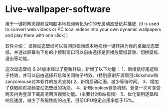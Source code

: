 # Live-wallpaper-software
用于一键将网页视频或电脑本地视频转化为你的专属动态壁纸并播放（It is used to convert web videos or PC local videos into your own dynamic wallpapers and play them with one click））

软件介绍：
     该款动态壁纸可以将网页视频或本地视频一键转换为你的桌面动态壁纸。并通过屏幕右下角的小控制窗口可以自由选择是否播放壁纸音效、切换壁纸、退出等功能。

这次动态壁纸 6.24版本经过了更新升级，新增了以下功能：
     1、新增鼠标尾迹粒子特效，并可以自由选择开启和关闭粒子特效。(特别感谢开源项目clickshow和zanzomouse对本软件的技术支持)
     2、新增启动动画，减少等待时间。
     3、增加了获取网页视频变动态壁纸的功能。
     4、新增cookies登录机制，登录一次可享受两天内免登录下载高清网页视频功能。（主要针对B站视频）
     5、优化使用逻辑和响应速度，减少了系统性能的占用，目前CPU稳定占用率低于15%。
